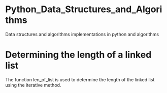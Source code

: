# Python_Data_Structures_and_Algorithms
Data structures and algorithms implementations in python and algorithms 

# Determining the length of a linked list
The function len_of_list is used to determine the length of the linked list 
using the iterative method.
